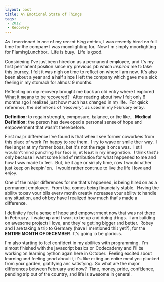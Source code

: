 ```yaml
---
layout: post
title: An Emotional State of Things
tags: 
 - 2012
 - Recovery
---
```


As I mentioned in one of my recent blog entries, I was recently hired on full time for the company I was moonlighting for.  Now I'm simply moonlighting for FlamingLunchbox.  Life is busy.  Life is good.

Considering I've just been hired on as a permanent employee, and it's my first permanent position since my previous job which *inspired* me to take this journey, I felt it was nigh on time to reflect on where I am now.  It's also been about a year and a half since I left the company which gave me a sick feeling in my stomach for almost 9 months.

Reflecting on my recovery brought me back an old entry where I explored [What it means to be recovered?](http://pythonliving.flaminglunchbox.net/2012/02/17/What-does-it-mean-to-be-recovered.html).  After reading about how I felt only 6 months ago I realized just how much has changed in my life.  For quick reference, the definitions of 'recovery', as used in my February entry.

**Definition:** to regain strength, composure, balance, or the like...
**Medical Definition:** the person has developed a personal sense of hope and empowerment that wasn't there before.

First major difference I've found is that when I see former coworkers from this place of work I'm happy to see them.  I try to wave or smile their way.  I feel anger at my former boss, but it's not the rage it once was.  I still wouldn't mind punching her face in, at least in my imagination.  I think that's only because I want some kind of retribution for what happened to me and how I was made to feel.  But, be it age or simply time, now I would rather just keep on keepin' on.  I would rather continue to live the life I love and enjoy.

One of the major differences for me that's happened, is being hired on as a permanent employee.  From that comes being financially stable.  Having the ability to pay your bills every month greatly increases your ability to handle any situation, and oh boy have I realized how much that's made a difference.

I definitely feel a sense of hope and empowerment now that was not there in February.  I wake up and I want to be up and doing things.  I am building on awesome projects I love, and they're getting bigger and better.  Robey and I are taking a trip to Germany (have I mentioned this yet?), for the **ENTIRE MONTH OF DECEMBER**.  It's going to be glorious.

I'm also starting to feel confident in my abilities with programming.  I'm almost finished with the javascript basics on Codecademy and I'll be working on learning python again here in October.  Feeling excited about learning and feeling good about it, it's like eating an entire meal you plucked from your garden, gratifying and satisfying.  So what are the major differences between February and now?  Time, money, pride, confidence, pending trip out of the country, and life is awesome in general.

